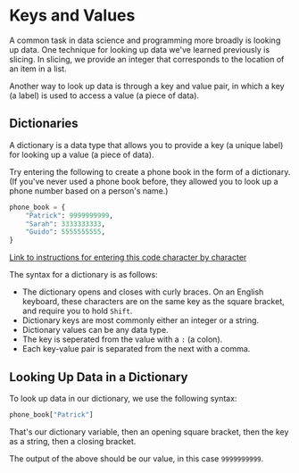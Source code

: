 # Keys and Values

A common task in data science and programming more broadly is looking up data. One technique for looking up data we've learned previously is slicing. In slicing, we provide an integer that corresponds to the location of an item in a list.

Another way to look up data is through a key and value pair, in which a key (a label) is used to access a value (a piece of data).

## Dictionaries

A dictionary is a data type that allows you to provide a key (a unique label) for looking up a value (a piece of data). 

Try entering the following to create a phone book in the form of a dictionary. (If you've never used a phone book before, they allowed you to look up a phone number based on a person's name.)

```python
phone_book = {
    "Patrick": 9999999999,
    "Sarah": 3333333333,
    "Guido": 5555555555,
}
```

[Link to instructions for entering this code character by character](typing_instructions/dictionary.md)

The syntax for a dictionary is as follows:

- The dictionary opens and closes with curly braces. On an English keyboard, these characters are on the same key as the square bracket, and require you to hold `Shift`.
- Dictionary keys are most commonly either an integer or a string.
- Dictionary values can be any data type.
- The key is seperated from the value with a `:` (a colon). 
- Each key-value pair is separated from the next with a comma.

## Looking Up Data in a Dictionary

To look up data in our dictionary, we use the following syntax:

```python
phone_book["Patrick"]
```

That's our dictionary variable, then an opening square bracket, then the key as a string, then a closing bracket.

The output of the above should be our value, in this case `9999999999`.




